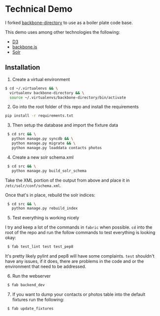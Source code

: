 # Technical Demo #

I forked [backbone-directory](https://github.com/ccoenraets/backbone-directory) to use as a boiler plate code base.

This demo uses among other technologies the following:

 * [D3](http://d3js.org/)
 * [backbone.js](http://backbonejs.org/)
 * [Solr](http://lucene.apache.org/solr/)

## Installation ##

1. Create a virtual environment

```bash
$ cd ~/.virtualenvs && \
  virtualenv backbone-directory && \
  source ~/.virtualenvs/backbone-directory/bin/activate
```

2. Go into the root folder of this repo and install the requirements

```bash
pip install -r requirements.txt
```

3. Then setup the database and import the fixture data

```bash
 $ cd src && \
   python manage.py syncdb && \
   python manage.py migrate && \
   python manage.py loaddata contacts photos
```

4. Create a new solr schema.xml

```bash
 $ cd src && \
   python manage.py build_solr_schema
```

Take the XML portion of the output from above and place it in `/etc/solr/conf/schema.xml`.

Once that's in place, rebuild the solr indices:

```bash
 $ cd src && \
   python manage.py rebuild_index
```

5. Test everything is working nicely

I try and keep a lot of the commands in `fabric` when possible. `cd` into the root of the repo and run the follow commands to test everything is looking okay:

```bash
 $ fab test_lint test test_pep8
```

It's pretty likely pylint and pep8 will have some complaints. `test` shouldn't have any issues, if it does, there are problems in the code and or the environment that need to be addressed.

6. Run the webserver

```bash
 $ fab backend_dev
```

7. If you want to dump your contacts or photos table into the default fixtures run the following:

```bash
 $ fab update_fixtures
```
